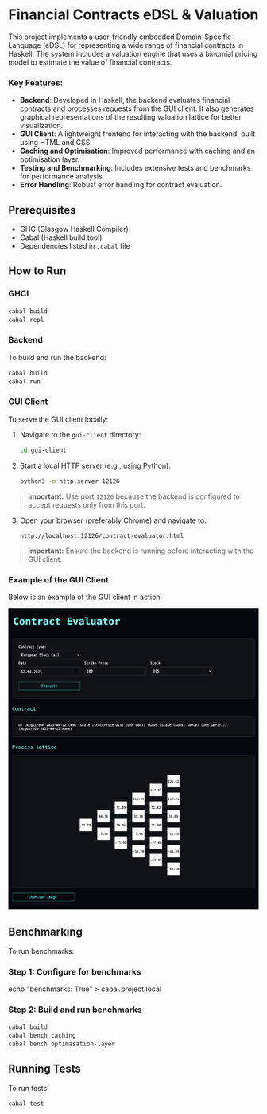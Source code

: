 # Financial Contracts eDSL & Valuation


This project implements a user-friendly embedded Domain-Specific Language (eDSL) for representing a wide range of financial contracts in Haskell. The system includes a valuation engine that uses a binomial pricing model to estimate the value of financial contracts.

### Key Features:

- **Backend**: Developed in Haskell, the backend evaluates financial contracts and processes requests from the GUI client. It also generates graphical representations of the resulting valuation lattice for better visualization.
- **GUI Client**: A lightweight frontend for interacting with the backend, built using HTML and CSS.
- **Caching and Optimisation**: Improved performance with caching and an optimisation layer.
- **Testing and Benchmarking**: Includes extensive tests and benchmarks for performance analysis.
- **Error Handling**: Robust error handling for contract evaluation.

## Prerequisites
- GHC (Glasgow Haskell Compiler)
- Cabal (Haskell build tool)
- Dependencies listed in `.cabal` file

## How to Run

### GHCI
```bash
cabal build
cabal repl
```

### Backend
To build and run the backend:
```bash
cabal build
cabal run
```

### GUI Client
To serve the GUI client locally:

1. Navigate to the `gui-client` directory:
   ```bash
   cd gui-client
   ```

2. Start a local HTTP server (e.g., using Python):
   ```bash
   python3 -m http.server 12126
   ```
> **Important:** Use port `12126` because the backend is configured to accept requests only from this port.

3. Open your browser (preferably Chrome) and navigate to:
   ```
   http://localhost:12126/contract-evaluator.html
   ```

> **Important:** Ensure the backend is running before interacting with the GUI client. 

### Example of the GUI Client

Below is an example of the GUI client in action:

![Contract Evaluator](client-gui.png)


## Benchmarking
To run benchmarks:

### Step 1: Configure for benchmarks
echo "benchmarks: True" > cabal.project.local

### Step 2: Build and run benchmarks
```bash
cabal build
cabal bench caching
cabal bench optimasation-layer
```

## Running Tests 
To run tests 
```bash
cabal test
```